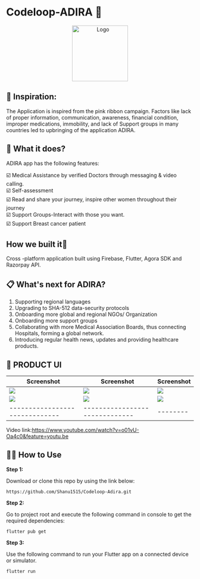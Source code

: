 # Codeloop-ADIRA :ribbon:
<p align="center">
  <a href="#" style=" -webkit-user-select: none;-ms-user-select: none;user-select: none;">
    <img src="https://github.com/Shanu1515/Codeloop-Adira/blob/master/assets/Logo.png" alt="Logo" width="150" height="150">
  </a>
  </p>
  
## 📌 Inspiration:
The Application is inspired from the pink ribbon campaign. Factors like lack of proper information, communication, awareness, financial condition, improper medications, immobility, and lack of Support groups in many countries led to upbringing of the application ADIRA.

## 🎯 What it does?
ADIRA app has the following features:<br>
 
:ballot_box_with_check: Medical Assistance by verified Doctors through messaging & video calling.<br>
:ballot_box_with_check: Self-assessment<br> 
:ballot_box_with_check: Read and share your journey, inspire other women throughout their journey<br>
:ballot_box_with_check: Support Groups-Interact with those you want.<br>
:ballot_box_with_check: Support Breast cancer patient <br>

## How we built it:iphone:
Cross -platform application built using Firebase, Flutter, Agora SDK and Razorpay API.

## 📋 What's next for ADIRA?
1. Supporting regional languages
2. Upgrading to SHA-512 data-security protocols
3. Onboarding more global and regional NGOs/ Organization
4. Onboarding more support groups
5. Collaborating with more Medical Association Boards, thus connecting Hospitals, forming a global network.
6. Introducing regular health news, updates and providing healthcare products.

## 🌟 PRODUCT UI

| Screenshot                                                                       | Screenshot                                                                       | Screenshot                                                                       |
| -------------------------------------------------------------------------------- | -------------------------------------------------------------------------------- | -------------------------------------------------------------------------------- |
| <img src="https://github.com/Shanu1515/Codeloop-Adira/blob/master/SS1.jpeg"> | <img src="https://github.com/Shanu1515/Codeloop-Adira/blob/master/SS2.jpeg"> | <img src="https://github.com/Shanu1515/Codeloop-Adira/blob/master/SS4.jpeg"> |
| <img src="https://github.com/Shanu1515/Codeloop-Adira/blob/master/SS5.jpeg"> | <img src="https://github.com/Shanu1515/Codeloop-Adira/blob/master/SS6.jpeg"> | <img src="https://github.com/Shanu1515/Codeloop-Adira/blob/master/SS3.jpeg"> |
| ------------------------------                                                   | ------------------------------                                                   | --------

Video link:https://www.youtube.com/watch?v=o01vU-Oa4c0&feature=youtu.be


## 🚴‍♂️ How to Use 

**Step 1:**

Download or clone this repo by using the link below:

```
https://github.com/Shanu1515/Codeloop-Adira.git
```

**Step 2:**

Go to project root and execute the following command in console to get the required dependencies: 

```
flutter pub get 
```

**Step 3:**

Use the following command to run your Flutter app on a connected device or simulator.

```
flutter run
```

